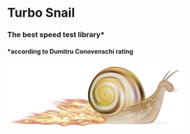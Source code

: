 # Turbo Snail
### The best speed test library* 


#### *according to Dumitru Conovenschi rating

![Mr. Snail](doc/snail.jpg)